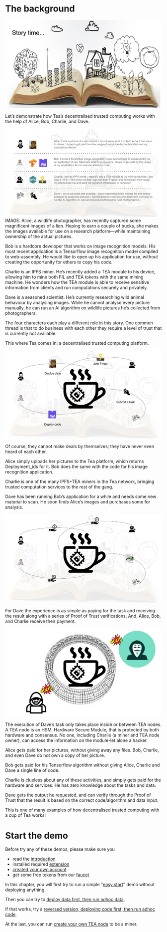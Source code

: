 # The background
![Story time](../res/demostory2.jpg)

Let’s demonstrate how Tea’s decentralised trusted computing works with the help of Alice, Bob, Charlie, and Dave.
 
![Story time](../res/demostory3.jpg)
IMAGE:
Alice, a wildlife photographer, has recently captured some magnificent images of a lion. Hoping to earn a couple of bucks, she makes the images available for use on a research platform—while maintaining ownership of the actual pictures.

Bob is a hardcore developer that works on image recognition models. His most recent application is a Tensorflow image recognition model compiled to web-assembly. He would like to open up his application for use, without creating the opportunity for others to copy his code.

Charlie is an IPFS miner. He’s recently added a TEA module to his device, allowing him to mine both FIL and TEA tokens with the same mining machine. He wonders how the TEA module is able to receive sensitive information from clients and run computations securely and privately.

Dave is a seasoned scientist. He’s currently researching wild animal behaviour by analysing images. While he cannot analyse every picture manually, he can run an AI algorithm on wildlife pictures he’s collected from photographers.

The four characters each play a different role in this story. One common thread is that to do business with each other they require a level of trust that is currently not available.

This where Tea comes in: a decentralised trusted computing platform.

![Story time](../res/demostory4.jpg)

Of course, they cannot make deals by themselves; they have never even heard of each other. 

Alice simply uploads her pictures to the Tea platform, which returns Deployment_ids for it. Bob does the same with the code for his image recognition application.

Charlie is one of the many IPFS+TEA miners in the Tea network, bringing trusted computation services to the rest of the gang.

Dave has been running Bob’s application for a while and needs some new material to scan. He soon finds Alice’s images and purchases some for analysis.

![Story time](../res/demostory5.jpg)

For Dave the experience is as simple as paying for the task and receiving the result along with a series of Proof of Trust verifications. And, Alice, Bob, and Charlie receive their payment.

![Story time](../res/demostory6.jpg)

The execution of Dave’s task only takes place inside or between TEA nodes. A TEA node is an HSM, Hardware Secure Module, that is protected by both hardware and consensus. No one, including Charlie (a miner and TEA node owner), can access the information on the module-let alone a hacker.

Alice gets paid for her pictures, without giving away any files. Bob, Charlie, and even Dave do not own a copy of her picture.

Bob gets paid for his Tensorflow algorithm without giving Alice, Charlie and Dave a single line of code.

Charlie is clueless about any of these activities, and simply gets paid for the hardware and services. He has zero knowledge about the tasks and data.

Dave gets the output he requested, and can verify through the Proof of Trust that the result is based on the correct code/algorithm and data input.

This is one of many examples of how decentralised trusted computing with a cup of Tea works!

# Start the demo
Before try any of these demos, please make sure you 
- read the [introduction](http://t-rust.com/#/demo) 
- installed required [extension](../FAQ/how_to_install_polkadot_extension.md)
- [created your own account](../FAQ/how_to_create_a_new_account.md)
- get some free tokens from our [faucet](../FAQ/how_to_get_free_test_token_to_start.md)

In this chapter, you will first try to run a simple "[easy start](Easy_start.md)" demo without deploying anything.

Then you can try to [deploy data first, then run adhoc data](Deploy_data_run_adhoc_code.md).

If that works, try a [reversed version, deploying code first, then run adhoc code](Deploy_code_run_adhoc_data.md).

At the last, you can run [create your own TEA node](Run_your_own_TEA_node.md) to be a miner.
